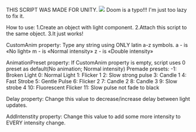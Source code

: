 THIS SCRIPT WAS MADE FOR UNITY.
![](https://github.com/BioHazardAlBatros/Quake-Light-Flicker-Unity-Engine/blob/main/demo.gif)
Doom is a typo!!! I'm just too lazy to fix it.

How to use:
1.Create an object with light component.
2.Attach this script to the same object.
3.It just works!

CustomAnim property:
Type any string using ONLY latin a-z symbols.
a - is «No light»
m - is «Normal intensity»
z - is «Double intensity»

AnimationPreset property:
If CustomAnim property is empty, script uses 0 preset as default(No animation; Normal intensity)
Premade presets:
-1: Broken Light
 0: Normal Light
 1: Flicker 1
 2: Slow strong pulse
 3: Candle 1
 4: Fast Strobe
 5: Gentle Pulse
 6: Flicker 2
 7: Candle 2
 8: Candle 3
 9: Slow strobe 4
10: Fluorescent Flicker
11: Slow pulse not fade to black

Delay property:
Change this value to decrease/increase delay between light updates.

AddIntenstity property:
Change this value to add some more intensity to EVERY intensity change.
